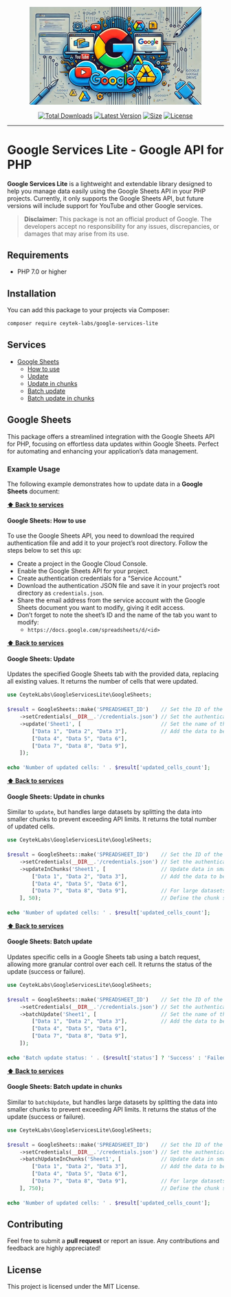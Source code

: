 <p align="center">
    <img src="https://raw.githubusercontent.com/ceytek-labs/google-services-lite/refs/heads/1.x/art/banner.jpg" width="400" alt="Google Services Lite">
    <p align="center">
        <a href="https://packagist.org/packages/ceytek-labs/google-services-lite"><img alt="Total Downloads" src="https://img.shields.io/packagist/dt/ceytek-labs/google-services-lite"></a>
        <a href="https://packagist.org/packages/ceytek-labs/google-services-lite"><img alt="Latest Version" src="https://img.shields.io/packagist/v/ceytek-labs/google-services-lite"></a>
        <a href="https://packagist.org/packages/ceytek-labs/google-services-lite"><img alt="Size" src="https://img.shields.io/github/repo-size/ceytek-labs/google-services-lite"></a>
        <a href="https://packagist.org/packages/ceytek-labs/google-services-lite"><img alt="License" src="https://img.shields.io/packagist/l/ceytek-labs/google-services-lite"></a>
    </p>
</p>

------

# Google Services Lite - Google API for PHP

**Google Services Lite** is a lightweight and extendable library designed to help you manage data easily using the Google Sheets API in your PHP projects. Currently, it only supports the Google Sheets API, but future versions will include support for YouTube and other Google services.

> **Disclaimer:** This package is not an official product of Google. The developers accept no responsibility for any issues, discrepancies, or damages that may arise from its use.

## Requirements

- PHP 7.0 or higher

## Installation

You can add this package to your projects via Composer:

```bash
composer require ceytek-labs/google-services-lite
```

## Services
- [Google Sheets](#google-sheets)
    - [How to use](#google-sheets-how-to-use)
    - [Update](#google-sheets-update)
    - [Update in chunks](#google-sheets-update-in-chunks)
    - [Batch update](#google-sheets-batch-update)
    - [Batch update in chunks](#google-sheets-batch-update-in-chunks)

## Google Sheets

This package offers a streamlined integration with the Google Sheets API for PHP, focusing on effortless data updates within Google Sheets. Perfect for automating and enhancing your application’s data management.

### Example Usage

The following example demonstrates how to update data in a **Google Sheets** document:

**[⬆ Back to services](#services)**

#### Google Sheets: How to use

To use the Google Sheets API, you need to download the required authentication file and add it to your project’s root directory. Follow the steps below to set this up:

- Create a project in the Google Cloud Console.
- Enable the Google Sheets API for your project.
- Create authentication credentials for a "Service Account."
- Download the authentication JSON file and save it in your project’s root directory as `credentials.json`.
- Share the email address from the service account with the Google Sheets document you want to modify, giving it edit access.
- Don’t forget to note the sheet’s ID and the name of the tab you want to modify:
    - `https://docs.google.com/spreadsheets/d/<id>`

**[⬆ Back to services](#services)**

#### Google Sheets: Update

Updates the specified Google Sheets tab with the provided data, replacing all existing values. It returns the number of cells that were updated.

```php
use CeytekLabs\GoogleServicesLite\GoogleSheets;

$result = GoogleSheets::make('SPREADSHEET_ID')    // Set the ID of the Google Sheets document
    ->setCredentials(__DIR__.'/credentials.json') // Set the authentication file
    ->update('Sheet1', [                          // Set the name of the tab where data will be updated
        ["Data 1", "Data 2", "Data 3"],           // Add the data to be updated
        ["Data 4", "Data 5", "Data 6"],
        ["Data 7", "Data 8", "Data 9"],
    ]);

echo 'Number of updated cells: ' . $result['updated_cells_count'];
```

**[⬆ Back to services](#services)**

#### Google Sheets: Update in chunks

Similar to `update`, but handles large datasets by splitting the data into smaller chunks to prevent exceeding API limits. It returns the total number of updated cells.

```php
use CeytekLabs\GoogleServicesLite\GoogleSheets;

$result = GoogleSheets::make('SPREADSHEET_ID')    // Set the ID of the Google Sheets document
    ->setCredentials(__DIR__.'/credentials.json') // Set the authentication file
    ->updateInChunks('Sheet1', [                  // Update data in smaller chunks
        ["Data 1", "Data 2", "Data 3"],           // Add the data to be updated
        ["Data 4", "Data 5", "Data 6"],
        ["Data 7", "Data 8", "Data 9"],           // For large datasets, the data will be split into chunks
    ], 50);                                       // Define the chunk size (e.g., 50 rows)

echo 'Number of updated cells: ' . $result['updated_cells_count'];
```

**[⬆ Back to services](#services)**

#### Google Sheets: Batch update

Updates specific cells in a Google Sheets tab using a batch request, allowing more granular control over each cell. It returns the status of the update (success or failure).

```php
use CeytekLabs\GoogleServicesLite\GoogleSheets;

$result = GoogleSheets::make('SPREADSHEET_ID')    // Set the ID of the Google Sheets document
    ->setCredentials(__DIR__.'/credentials.json') // Set the authentication file
    ->batchUpdate('Sheet1', [                     // Set the name of the tab where data will be updated
        ["Data 1", "Data 2", "Data 3"],           // Add the data to be updated
        ["Data 4", "Data 5", "Data 6"],
        ["Data 7", "Data 8", "Data 9"],
    ]);

echo 'Batch update status: ' . ($result['status'] ? 'Success' : 'Failed');
```

**[⬆ Back to services](#services)**

#### Google Sheets: Batch update in chunks

Similar to `batchUpdate`, but handles large datasets by splitting the data into smaller chunks to prevent exceeding API limits. It returns the status of the update (success or failure).

```php
use CeytekLabs\GoogleServicesLite\GoogleSheets;

$result = GoogleSheets::make('SPREADSHEET_ID')    // Set the ID of the Google Sheets document
    ->setCredentials(__DIR__.'/credentials.json') // Set the authentication file
    ->batchUpdateInChunks('Sheet1', [             // Update data in smaller chunks
        ["Data 1", "Data 2", "Data 3"],           // Add the data to be updated
        ["Data 4", "Data 5", "Data 6"],
        ["Data 7", "Data 8", "Data 9"],           // For large datasets, the data will be split into chunks
    ], 750);                                      // Define the chunk size (e.g., 750 rows)

echo 'Number of updated cells: ' . $result['updated_cells_count'];
```

## Contributing

Feel free to submit a **pull request** or report an issue. Any contributions and feedback are highly appreciated!

## License

This project is licensed under the MIT License.